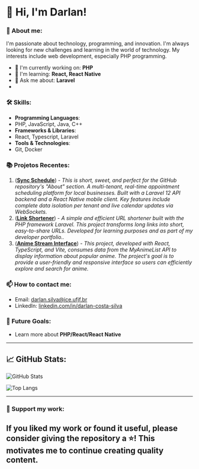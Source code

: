 # 👋 Hi, I'm Darlan!

### 🌟 About me:
I'm passionate about technology, programming, and innovation. I'm always looking for new challenges and learning in the world of technology. My interests include web development, especially PHP programming.

- 🔭 I'm currently working on: **PHP**
- 🌱 I'm learning: **React, React Native**
- 💬 Ask me about: **Laravel**
- 
### 🛠️ Skills:
- **Programming Languages**:
- PHP, JavaScript, Java, C++
- **Frameworks & Libraries**:
- React, Typescript, Laravel
- **Tools & Technologies**:
- Git, Docker

### 📚 Projetos Recentes:
1. ([**Sync Schedule**](https://github.com/DarlanHenrique/sync-schedule)) - _This is short, sweet, and perfect for the GitHub repository's "About" section. A multi-tenant, real-time appointment scheduling platform for local businesses. Built with a Laravel 12 API backend and a React Native mobile client. Key features include complete data isolation per tenant and live calendar updates via WebSockets._ 
2. ([**Link Shortener**](https://github.com/DarlanHenrique/link-shortener)) - _A simple and efficient URL shortener built with the PHP framework Laravel. This project transforms long links into short, easy-to-share URLs. Developed for learning purposes and as part of my developer portfolio.._ 
3. ([**Anime Stream Interface**]([https://github.com/DarlanHenrique/anime-stream-interface])) - _This project, developed with React, TypeScript, and Vite, consumes data from the MyAnimeList API to display information about popular anime. The project's goal is to provide a user-friendly and responsive interface so users can efficiently explore and search for anime._ 

### 📫 How to contact me:
- Email: [darlan.silva@ice.ufjf.br](mailto:darlan.silva@estudante.ufjf.br)
- LinkedIn: [linkedin.com/in/darlan-costa-silva](https://www.linkedin.com/in/darlan-costa-silva)

### 🎯 Future Goals:
- Learn more about **PHP/React/React Native**

---

## 📈 GitHub Stats:

![GitHub Stats](https://github-readme-stats.vercel.app/api?username=DarlanHenrique&show_icons=true&theme=radical)

![Top Langs](https://github-readme-stats.vercel.app/api/top-langs/?username=DarlanHenrique&layout=compact&theme=radical)

---

### 🙌 Support my work:
If you liked my work or found it useful, please consider giving the repository a ⭐️! This motivates me to continue creating quality content.
---
